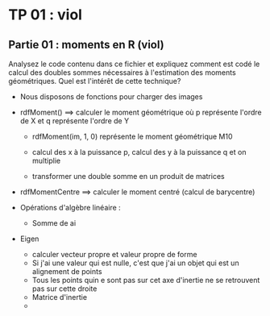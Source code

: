 # TP 01 : viol

## Partie 01 : moments en R (viol)

Analysez le code contenu dans ce fichier et expliquez comment est codé le calcul des doubles sommes nécessaires à l'estimation des moments géométriques. Quel est l'intérêt de cette technique?

- Nous disposons de fonctions pour charger des images
- rdfMoment() ==> calculer le moment géométrique où p représente l'ordre de X et q représente l'ordre de Y
	- rdfMoment(im, 1, 0) représente le moment géométrique M10

	- calcul des x à la puissance p, calcul des y à la puissance q et on multiplie 
	- transformer une double somme en un produit de matrices 
- rdfMomentCentre ==> calculer le moment centré (calcul de barycentre) 

- Opérations d'algèbre linéaire : 
	- Somme de ai

- Eigen
	- calculer vecteur propre et valeur propre de forme
	- Si j'ai une valeur qui est nulle, c'est que j'ai un objet qui est un alignement de points
	- Tous les points quin e sont pas sur cet axe d'inertie ne se retrouvent pas sur cette droite
	- Matrice d'inertie 
	- 
